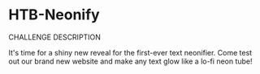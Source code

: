 # HTB-Neonify
 CHALLENGE DESCRIPTION

It's time for a shiny new reveal for the first-ever text neonifier. Come test out our brand new website and make any text glow like a lo-fi neon tube!
